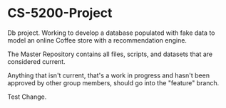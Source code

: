 # CS-5200-Project
Db project.  Working to develop a database populated with fake data to model an online Coffee store with a recommendation engine. 


The Master Repository contains all files, scripts, and datasets that are considered current.  

Anything that isn't current, that's a work in progress and hasn't been approved by other group members, should go into the "feature" branch.  

Test Change.  
